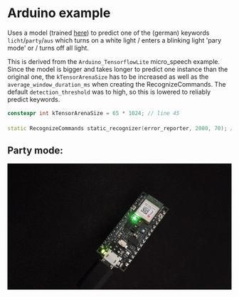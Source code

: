 # Arduino example

Uses a model (trained [here](../%5BKeras%5D-Preprocess-Functional.ipynb)) to predict one of the (german) keywords `licht`/`party`/`aus` which turns on a white light / enters a blinking light 'pary mode' or / turns off all light.

This is derived from the `Arduino_TensorflowLite` micro_speech example. Since the model is bigger and takes longer to predict one instance than the original one, the `kTensorArenaSize` has to be increased as well as the `average_window_duration_ms` when creating the RecognizeCommands. The default `detection_threshold` was to high, so this is lowered to reliably predict keywords.
```cpp
constexpr int kTensorArenaSize = 65 * 1024; // line 45

static RecognizeCommands static_recognizer(error_reporter, 2000, 70); // line 124
```
## Party mode:
![party mode](assets/party_mode.gif)